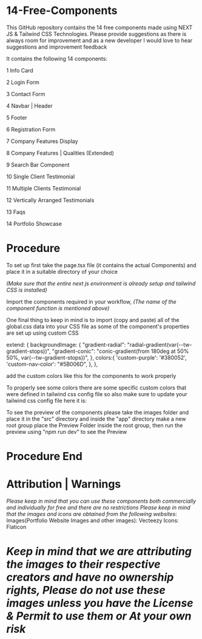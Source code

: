 # 14-Free-Components

This GitHub repository contains the 14 free components made using NEXT JS & Tailwind CSS Technologies.
Please provide suggestions as there is always room for improvement and as a new developer I would love to hear suggestions and improvement feedback

It contains the following 14 components:

1 Info Card

2 Login Form

3 Contact Form

4 Navbar | Header

5 Footer

6 Registration Form

7 Company Features Display

8 Company Features | Qualities (Extended)

9 Search Bar Component

10 Single Client Testimonial

11 Multiple Clients Testimonial

12 Vertically Arranged Testimonials

13 Faqs

14 Portfolio Showcase 

# Procedure

To set up first take the page.tsx file (it contains the actual Components) and place it in a suitable directory of your choice

*(Make sure that the entire next js environment is already setup and tailwind CSS is installed)* 

Import the components required in your workflow, *(The name of the component function is mentioned above)* 

One final thing to keep in mind is to import (copy and paste) all of the global.css data into your CSS file as some of the component's properties are set up using custom CSS

extend: {
      backgroundImage: {
        "gradient-radial": "radial-gradient(var(--tw-gradient-stops))",
        "gradient-conic":
          "conic-gradient(from 180deg at 50% 50%, var(--tw-gradient-stops))",
      },
      colors:{
        'custom-purple': '#380052',
        'custom-nav-color': "#5B006D",
      },
    },

add the custom colors like this for the components to work properly

To properly see some colors there are some specific custom colors that were defined in tailwind css config file so also make sure to update your tailwind css config file here it is:


To see the preview of the components please take the images folder and place it in the "src" directory and inside the "app" directory make a new root group place the Preview Folder inside the root group, then run the preview using "npm run dev" to see the Preview

# Procedure End


# Attribution | Warnings
*Please keep in mind that you can use these components both commercially and individually for free and there are no restrictions*
*Please keep in mind that the images and icons are obtained from the following websites*:
Images(Portfolio Website Images and other images): Vecteezy
Icons: Flaticon

# *Keep in mind that we are attributing the images to their respective creators and have no ownership rights, Please do not use these images unless you have the License & Permit to use them or At your own risk*
